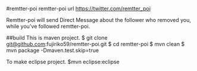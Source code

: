 #remtter-poi
remtter-poi url
https://twitter.com/remtter_poi

Remtter-poi will send Direct Message about the follower who removed you, while you've followed remtter-poi.

##build
This is maven project.
	$ git clone git@github.com:fujiriko59/remtter-poi.git
	$ cd remtter-poi
	$ mvn clean
	$ mvn package -Dmaven.test.skip=true

To make eclipse project.
	$mvn eclipse:eclipse
